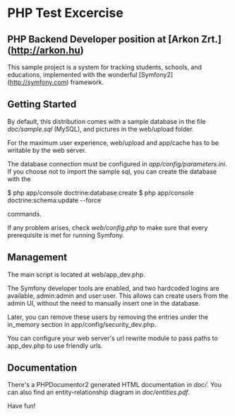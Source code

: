 # PHP Test Excercise #
## PHP Backend Developer position at [Arkon Zrt.] (http://arkon.hu) ## 

This sample project is a system for tracking students, schools, and
educations, implemented with the wonderful [Symfony2] (http://symfony.com)
framework.

## Getting Started ##

By default, this distribution comes with a sample database in the file
_doc/sample.sql_ (MySQL), and pictures in the web/upload folder.

For the maximum user experience, web/upload and app/cache has to be writable
by the web server.

The database connection must be configured in _app/config/parameters.ini_.
If you choose not to import the sample sql, you can create the database
with the

  $ php app/console doctrine:database:create
  $ php app/console doctrine:schema:update --force

commands.

If any problem arises, check _web/config.php_ to make sure that every
prerequisite is met for running Symfony.

## Management ##

The main script is located at web/app\_dev.php.

The Symfony developer tools are enabled, and two hardcoded logins are 
available, admin:admin and user:user. This allows can create users from the 
admin UI, without the need to manually insert one in the database.

Later, you can remove these users by removing the entries under the
in\_memory section in app/config/security\_dev.php.

You can configure your web server's url rewrite module to pass paths to
app\_dev.php to use friendly urls.

## Documentation ##

There's a PHPDocumentor2 generated HTML documentation in _doc/_. You can
also find an entity-relationship diagram in _doc/entities.pdf_.

Have fun!
